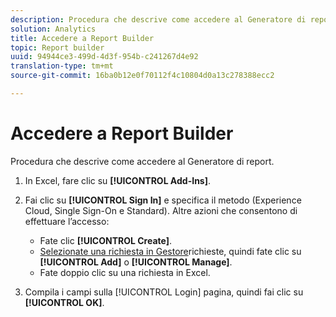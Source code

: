 ```yaml
---
description: Procedura che descrive come accedere al Generatore di report.
solution: Analytics
title: Accedere a Report Builder
topic: Report builder
uuid: 94944ce3-499d-4d3f-954b-c241267d4e92
translation-type: tm+mt
source-git-commit: 16ba0b12e0f70112f4c10804d0a13c278388ecc2

---
```



# Accedere a Report Builder

Procedura che descrive come accedere al Generatore di report.

1. In Excel, fare clic su **[!UICONTROL Add-Ins]**.
1. Fai clic su **[!UICONTROL Sign In]** e specifica il metodo (Experience Cloud, Single Sign-On e Standard). Altre azioni che consentono di effettuare l’accesso:

   * Fate clic **[!UICONTROL Create]**.
   * [Selezionate una richiesta in Gestore](/help/analyze/report-builder/manage-requests/r-arb-manage-requests.md)richieste, quindi fate clic su **[!UICONTROL Add]** o **[!UICONTROL Manage]**.
   * Fate doppio clic su una richiesta in Excel.

1. Compila i campi sulla [!UICONTROL Login] pagina, quindi fai clic su **[!UICONTROL OK]**.

